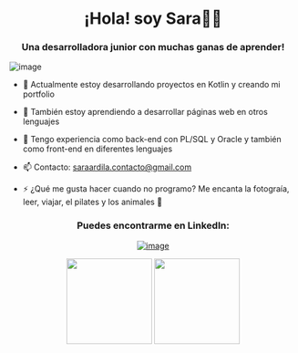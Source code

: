 
<h1 align="center">¡Hola! soy Sara🌱👋</h1>
<h3 align="center">Una desarrolladora junior con muchas ganas de aprender! </h3>

![image](https://github.com/saraardila/saraardila/assets/82755257/2d7b527f-699d-41f1-9527-d7f49238d454)


- 🔭 Actualmente estoy desarrollando proyectos en Kotlin y creando mi portfolio

- 🌱 También estoy aprendiendo a desarrollar páginas web en otros lenguajes
  
- 👯 Tengo experiencia como back-end con PL/SQL y Oracle y también como front-end en diferentes lenguajes

- 📫 Contacto: saraardila.contacto@gmail.com

- ⚡ ¿Qué me gusta hacer cuando no programo?  Me encanta la fotograía, leer, viajar, el pilates y los animales 🐶

<h3 align="center">Puedes encontrarme en LinkedIn:</h3>
<div align="center">

[![image](https://img.shields.io/badge/LinkedIn-0077B5?style=for-the-badge&logo=linkedin&logoColor=white)]([https://www.linkedin.com/in/lauro_brant-1/](https://www.linkedin.com/in/sara-ardila/))
  
</div>

<p align= "center">
  <img height= "150" src="https://github-readme-stats.vercel.app/api?username=saraardila&theme=react&show_icons=true&include_all_commits=true" />
  <img height= "150" src="https://github-readme-stats.vercel.app/api/top-langs/?username=saraardila&theme=react&layout=compact" />
</p>
